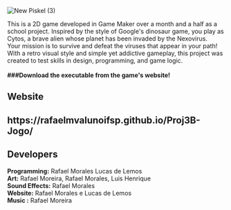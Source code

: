 ![New Piskel (3)](https://github.com/user-attachments/assets/e9fb62af-30a5-46fa-94ff-b5236d97553f)

 <p>This is a 2D game developed in Game Maker over a month and a half as a school project. Inspired by the style of Google's dinosaur game, you play as Cytos, a brave alien whose planet has been invaded by the Nexovirus. <br>Your mission is to survive and defeat the viruses that appear in your path! With a retro visual style and simple yet addictive gameplay, this project was created to test skills in design, programming, and game logic.
   <br>
  <br>
   <b>###Download the executable from the game's website!</b>
  </p>
  <h2> Website <h2>
 https://rafaelmvalunoifsp.github.io/Proj3B-Jogo/
  <h2> Developers </h2>
    <b>Programming:</b> Rafael Morales Lucas de Lemos<br>
    <b>Art:</b> Rafael Moreira, Rafael Morales, Luis Henrique<br>
    <b>Sound Effects:</b> Rafael Morales<br>
    <b>Website:</b> Rafael Morales e Lucas de Lemos<br>
    <b>Music :</b> Rafael Moreira<br>
</body>



